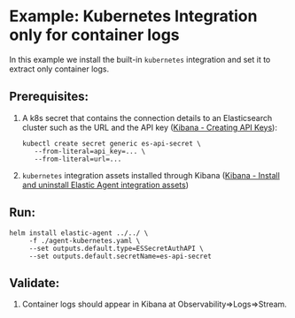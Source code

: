 # Example: Kubernetes Integration only for container logs

In this example we install the built-in `kubernetes` integration and set it to extract only container logs.

## Prerequisites:
1. A k8s secret that contains the connection details to an Elasticsearch cluster such as the URL and the API key ([Kibana - Creating API Keys](https://www.elastic.co/guide/en/kibana/current/api-keys.html)):
    ```console
    kubectl create secret generic es-api-secret \
       --from-literal=api_key=... \
       --from-literal=url=...
    ```

2. `kubernetes` integration assets installed through Kibana ([Kibana - Install and uninstall Elastic Agent integration assets](https://www.elastic.co/guide/en/fleet/current/install-uninstall-integration-assets.html))

## Run:
```console
helm install elastic-agent ../../ \
     -f ./agent-kubernetes.yaml \
     --set outputs.default.type=ESSecretAuthAPI \
     --set outputs.default.secretName=es-api-secret
```

## Validate:

1. Container logs should appear in Kibana at Observability=>Logs=>Stream.

